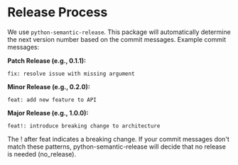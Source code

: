 # Release Process

We use `python-semantic-release`.
This package will automatically determine the next version number based on the commit messages.
Example commit messages:

**Patch Release (e.g., 0.1.1):**
```
fix: resolve issue with missing argument
```

**Minor Release (e.g., 0.2.0):**
```
feat: add new feature to API
```

**Major Release (e.g., 1.0.0):**
```
feat!: introduce breaking change to architecture
```
The ! after feat indicates a breaking change.
If your commit messages don't match these patterns, python-semantic-release will decide that no release is needed (no_release).